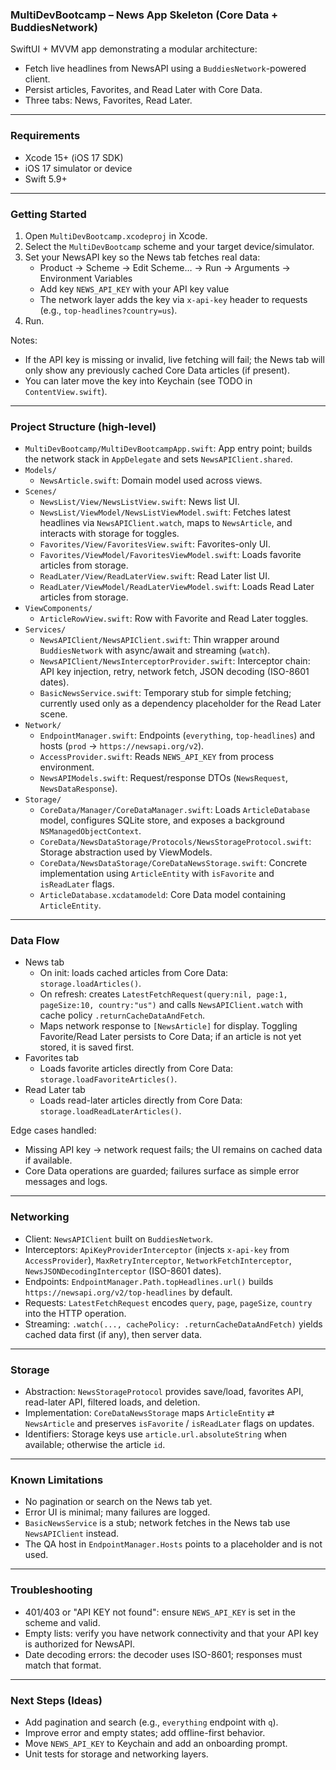 ### MultiDevBootcamp – News App Skeleton (Core Data + BuddiesNetwork)

SwiftUI + MVVM app demonstrating a modular architecture:
- Fetch live headlines from NewsAPI using a `BuddiesNetwork`-powered client.
- Persist articles, Favorites, and Read Later with Core Data.
- Three tabs: News, Favorites, Read Later.

---

### Requirements
- Xcode 15+ (iOS 17 SDK)
- iOS 17 simulator or device
- Swift 5.9+

---

### Getting Started
1) Open `MultiDevBootcamp.xcodeproj` in Xcode.
2) Select the `MultiDevBootcamp` scheme and your target device/simulator.
3) Set your NewsAPI key so the News tab fetches real data:
   - Product → Scheme → Edit Scheme… → Run → Arguments → Environment Variables
   - Add key `NEWS_API_KEY` with your API key value
   - The network layer adds the key via `x-api-key` header to requests (e.g., `top-headlines?country=us`).
4) Run.

Notes:
- If the API key is missing or invalid, live fetching will fail; the News tab will only show any previously cached Core Data articles (if present).
- You can later move the key into Keychain (see TODO in `ContentView.swift`).

---

### Project Structure (high-level)
- `MultiDevBootcamp/MultiDevBootcampApp.swift`: App entry point; builds the network stack in `AppDelegate` and sets `NewsAPIClient.shared`.
- `Models/`
  - `NewsArticle.swift`: Domain model used across views.
- `Scenes/`
  - `NewsList/View/NewsListView.swift`: News list UI.
  - `NewsList/ViewModel/NewsListViewModel.swift`: Fetches latest headlines via `NewsAPIClient.watch`, maps to `NewsArticle`, and interacts with storage for toggles.
  - `Favorites/View/FavoritesView.swift`: Favorites-only UI.
  - `Favorites/ViewModel/FavoritesViewModel.swift`: Loads favorite articles from storage.
  - `ReadLater/View/ReadLaterView.swift`: Read Later list UI.
  - `ReadLater/ViewModel/ReadLaterViewModel.swift`: Loads Read Later articles from storage.
- `ViewComponents/`
  - `ArticleRowView.swift`: Row with Favorite and Read Later toggles.
- `Services/`
  - `NewsAPIClient/NewsAPIClient.swift`: Thin wrapper around `BuddiesNetwork` with async/await and streaming (`watch`).
  - `NewsAPIClient/NewsInterceptorProvider.swift`: Interceptor chain: API key injection, retry, network fetch, JSON decoding (ISO-8601 dates).
  - `BasicNewsService.swift`: Temporary stub for simple fetching; currently used only as a dependency placeholder for the Read Later scene.
- `Network/`
  - `EndpointManager.swift`: Endpoints (`everything`, `top-headlines`) and hosts (`prod` → `https://newsapi.org/v2`).
  - `AccessProvider.swift`: Reads `NEWS_API_KEY` from process environment.
  - `NewsAPIModels.swift`: Request/response DTOs (`NewsRequest`, `NewsDataResponse`).
- `Storage/`
  - `CoreData/Manager/CoreDataManager.swift`: Loads `ArticleDatabase` model, configures SQLite store, and exposes a background `NSManagedObjectContext`.
  - `CoreData/NewsDataStorage/Protocols/NewsStorageProtocol.swift`: Storage abstraction used by ViewModels.
  - `CoreData/NewsDataStorage/CoreDataNewsStorage.swift`: Concrete implementation using `ArticleEntity` with `isFavorite` and `isReadLater` flags.
  - `ArticleDatabase.xcdatamodeld`: Core Data model containing `ArticleEntity`.

---

### Data Flow
- News tab
  - On init: loads cached articles from Core Data: `storage.loadArticles()`.
  - On refresh: creates `LatestFetchRequest(query:nil, page:1, pageSize:10, country:"us")` and calls `NewsAPIClient.watch` with cache policy `.returnCacheDataAndFetch`.
  - Maps network response to `[NewsArticle]` for display. Toggling Favorite/Read Later persists to Core Data; if an article is not yet stored, it is saved first.
- Favorites tab
  - Loads favorite articles directly from Core Data: `storage.loadFavoriteArticles()`.
- Read Later tab
  - Loads read-later articles directly from Core Data: `storage.loadReadLaterArticles()`.

Edge cases handled:
- Missing API key → network request fails; the UI remains on cached data if available.
- Core Data operations are guarded; failures surface as simple error messages and logs.

---

### Networking
- Client: `NewsAPIClient` built on `BuddiesNetwork`.
- Interceptors: `ApiKeyProviderInterceptor` (injects `x-api-key` from `AccessProvider`), `MaxRetryInterceptor`, `NetworkFetchInterceptor`, `NewsJSONDecodingInterceptor` (ISO-8601 dates).
- Endpoints: `EndpointManager.Path.topHeadlines.url()` builds `https://newsapi.org/v2/top-headlines` by default.
- Requests: `LatestFetchRequest` encodes `query`, `page`, `pageSize`, `country` into the HTTP operation.
- Streaming: `.watch(..., cachePolicy: .returnCacheDataAndFetch)` yields cached data first (if any), then server data.

---

### Storage
- Abstraction: `NewsStorageProtocol` provides save/load, favorites API, read-later API, filtered loads, and deletion.
- Implementation: `CoreDataNewsStorage` maps `ArticleEntity` ⇄ `NewsArticle` and preserves `isFavorite` / `isReadLater` flags on updates.
- Identifiers: Storage keys use `article.url.absoluteString` when available; otherwise the article `id`.

---

### Known Limitations
- No pagination or search on the News tab yet.
- Error UI is minimal; many failures are logged.
- `BasicNewsService` is a stub; network fetches in the News tab use `NewsAPIClient` instead.
- The QA host in `EndpointManager.Hosts` points to a placeholder and is not used.

---

### Troubleshooting
- 401/403 or "API KEY not found": ensure `NEWS_API_KEY` is set in the scheme and valid.
- Empty lists: verify you have network connectivity and that your API key is authorized for NewsAPI.
- Date decoding errors: the decoder uses ISO-8601; responses must match that format.

---

### Next Steps (Ideas)
- Add pagination and search (e.g., `everything` endpoint with `q`).
- Improve error and empty states; add offline-first behavior.
- Move `NEWS_API_KEY` to Keychain and add an onboarding prompt.
- Unit tests for storage and networking layers.

